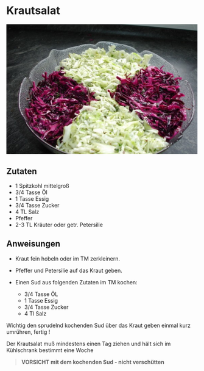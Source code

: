 # Krautsalat

![Krautsalat](../../images/Krautsalat.png)

## Zutaten

- 1 Spitzkohl mittelgroß
- 3/4 Tasse Öl
- 1 Tasse Essig
- 3/4 Tasse Zucker
- 4 TL Salz
- Pfeffer
- 2-3 TL Kräuter oder getr. Petersilie

## Anweisungen

- Kraut fein hobeln oder im TM zerkleinern.
- Pfeffer und Petersilie auf das Kraut geben.

 - Einen Sud aus folgenden Zutaten im TM kochen:
   - 3/4 Tasse ÖL
   - 1 Tasse Essig
   - 3/4 Tasse Zucker
   - 4 Tl Salz

Wichtig den sprudelnd kochenden Sud über das Kraut geben einmal kurz umrühren, fertig !

Der Krautsalat muß mindestens einen Tag ziehen und hält sich im Kühlschrank bestimmt eine Woche

> **VORSICHT mit dem kochenden Sud - nicht verschütten**